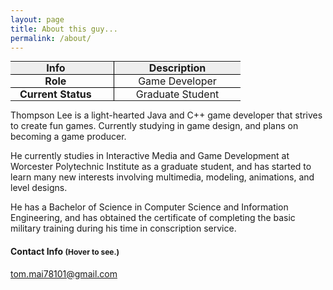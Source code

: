```yaml
---
layout: page
title: About this guy...
permalink: /about/
---
```


<table style="margin: 0 auto;">
	<thead>
		<tr style="border-bottom:1px solid #000;background-color: #eee;">
			<th style="text-align:center;padding: 0 35px 0 15px;border-right:1px solid #000;"><strong>Info</strong></th>
			<th style="text-align:center;padding: 0 35px 0 35px;"><strong>Description</strong></th>
		</tr>
	</thead>
	<tbody>
		<tr style="border-bottom:1px solid #000;">
			<td  style="text-align:center;padding: 0 35px 0 15px;border-right:1px solid #000;" ><strong>Role</strong></td>
			<td  style="text-align:center;padding: 0 35px 0 35px;" >Game Developer</td>
		</tr>
		<tr>
			<td  style="text-align:center;padding: 0 35px 0 15px;border-right:1px solid #000;" ><strong>Current Status</strong></td>
			<td  style="text-align:center;padding: 0 35px 0 35px;" >Graduate Student</td>
		</tr>
	</tbody>
</table>

Thompson Lee is a light-hearted Java and C++ game developer that strives to create fun games. Currently studying in game design, and plans on becoming a game producer.

He currently studies in Interactive Media and Game Development at Worcester Polytechnic Institute as a graduate student, and has started to learn many new interests involving multimedia, modeling, animations, and level designs. 

He has a Bachelor of Science in Computer Science and Information Engineering, and has obtained the certificate of completing the basic military training during his time in conscription service.

<div class="contactInfo">
	<h4>Contact Info <span style="font-size: 12px;">(Hover to see.)</span></h4>
	<div class="email"><a href="mailto:tom.mai78101@gmail.com">tom.mai78101@gmail.com</a></div>
</div>
